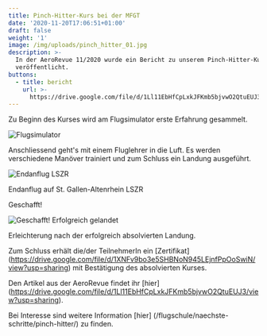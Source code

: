 ```yaml
---
title: Pinch-Hitter-Kurs bei der MFGT
date: '2020-11-20T17:06:51+01:00'
draft: false
weight: '1'
image: /img/uploads/pinch_hitter_01.jpg
description: >-
  In der AeroRevue 11/2020 wurde ein Bericht zu unserem Pinch-Hitter-Kurs
  veröffentlicht.
buttons:
  - title: bericht
    url: >-
      https://drive.google.com/file/d/1Ll11EbHfCpLxkJFKmb5bjvwO2QtuEUJ3/view?usp=sharing
---
```

Zu Beginn des Kurses wird am Flugsimulator erste Erfahrung gesammelt.

![Flugsimulator](/img/uploads/pinch_hitter_01.jpg)

Anschliessend geht's mit einem Fluglehrer in die Luft. Es werden verschiedene Manöver trainiert und zum Schluss ein Landung ausgeführt.

![Endanflug LSZR](/img/uploads/pinch_hitter_02.jpg)

Endanflug auf St. Gallen-Altenrhein LSZR

Geschafft!

![Geschafft! Erfolgreich gelandet](/img/uploads/pinch_hitter_03.jpg)

Erleichterung nach der erfolgreich absolvierten Landung.

Zum Schluss erhält die/der TeilnehmerIn ein [Zertifikat] (https://drive.google.com/file/d/1XNFv9bo3e5SHBNoN945LEjnfPpOoSwiN/view?usp=sharing) mit Bestätigung des absolvierten Kurses.

Den Artikel aus der AeroRevue findet ihr [hier] (https://drive.google.com/file/d/1Ll11EbHfCpLxkJFKmb5bjvwO2QtuEUJ3/view?usp=sharing).

Bei Interesse sind weitere Information [hier] (/flugschule/naechste-schritte/pinch-hitter/) zu finden.
